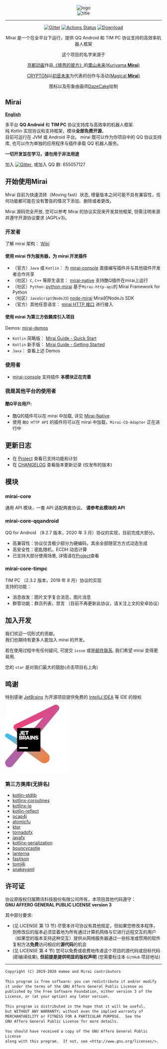 <div align="center">
   <img width="160" src="http://img.mamoe.net/2020/02/16/a759783b42f72.png" alt="logo"></br>


   <img width="95" src="http://img.mamoe.net/2020/02/16/c4aece361224d.png" alt="title">

----

[![Gitter](https://badges.gitter.im/mamoe/mirai.svg)](https://gitter.im/mamoe/mirai?utm_source=badge&utm_medium=badge&utm_campaign=pr-badge)
[![Actions Status](https://github.com/mamoe/mirai/workflows/CI/badge.svg)](https://github.com/mamoe/mirai/actions)
[![Download](https://api.bintray.com/packages/him188moe/mirai/mirai-core/images/download.svg)](https://bintray.com/him188moe/mirai/mirai-core/)  

Mirai 是一个在全平台下运行，提供 QQ Android 和 TIM PC 协议支持的高效率机器人框架

这个项目的名字来源于
     <p><a href = "http://www.kyotoanimation.co.jp/">京都动画</a>作品<a href = "https://www.bilibili.com/bangumi/media/md3365/?from=search&seid=14448313700764690387">《境界的彼方》</a>的<a href = "https://zh.moegirl.org/zh-hans/%E6%A0%97%E5%B1%B1%E6%9C%AA%E6%9D%A5">栗山未来(Kuriyama <b>Mirai</b>)</a></p>
     <p><a href = "https://www.crypton.co.jp/">CRYPTON</a>以<a href = "https://www.crypton.co.jp/miku_eng">初音未来</a>为代表的创作与活动<a href = "https://magicalmirai.com/2019/index_en.html">(Magical <b>Mirai</b>)</a></p>
图标以及形象由画师<a href = "">DazeCake</a>绘制
</div>

## Mirai

**[English](README-eng.md)**  


多平台 **QQ Android** 和 **TIM PC** 协议支持库与高效率的机器人框架.   
纯 Kotlin 实现协议和支持框架，模块<b>全部免费开源</b>。  
目前可运行在 JVM 或 Android 平台。
mirai 既可以作为你项目中的 QQ 协议支持库, 也可以作为单独的应用程序与插件承载 QQ 机器人服务。

**一切开发旨在学习，请勿用于非法用途**  

加入 [![Gitter](https://badges.gitter.im/mamoe/mirai.svg)](https://gitter.im/mamoe/mirai?utm_source=badge&utm_medium=badge&utm_campaign=pr-badge), 或加入 QQ 群: 655057127


## 开始使用Mirai

Mirai 目前为快速流转（Moving fast）状态, 增量版本之间可能不具有兼容性，任何功能都可能在没有警告的情况下添加、删除或者更改。

Mirai 源码完全开放, 您可以参考 Mirai 的协议实现来开发其他框架, 但需注明来源并遵守开源协议要求 (AGPLv3)。

### 开发者

了解 mirai 架构： [Wiki](https://github.com/mamoe/mirai/wiki/Home) 

#### 使用 mirai 作为服务器，为 mirai 开发插件

- （官方）`Java` 或 `Kotlin`： 为 [mirai-console](https://github.com/mamoe/mirai-console) 直接编写插件并与其他插件开发者合作共享
- （社区）`C`, `C++` 等原生语言： [mirai-native](https://github.com/iTXTech/mirai-native) 支持酷Q插件在mirai上运行
- （社区）`Python`: [python-mirai](https://github.com/Chenwe-i-lin/python-mirai) 基于`Mirai-http-api`的 Mirai Framework for Python
- （社区）`JavaScript`(`NodeJS`) [node-mirai](https://github.com/RedBeanN/node-mirai) Mirai的NodeJs SDK
- （官方）其他任意语言： [mirai HTTP 接口](https://github.com/mamoe/mirai/tree/master/mirai-api-http) 进行接入

#### 使用 mirai 为第三方依赖库引入项目

Demos: [mirai-demos](https://github.com/mamoe/mirai-demos)

- `Kotlin` 简略版： [Mirai Guide - Quick Start](/docs/guide_quick_start.md)
- `Kotlin` 新手版： [Mirai Guide - Getting Started](/docs/guide_getting_started.md)
- `Java`： 查看上述 Demos

### 使用者

- [mirai-console](https://github.com/mamoe/mirai/tree/master/mirai-console) 支持插件 **本模块正在完善**

### 我是其他平台的使用者

#### 酷Q平台用户: 

- 酷Q的插件可以在 mirai 中加载, 详见 [Mirai-Native](https://github.com/iTXTech/mirai-native)
- 使用 `酷Q HTTP API` 的插件将可以在 mirai 中加载，`Mirai-CQ-Adapter` 正在进行中

## 更新日志

* 在 [Project](https://github.com/mamoe/mirai/projects/3) 查看已支持功能和计划
* 在 [CHANGELOG](https://github.com/mamoe/mirai/blob/master/CHANGELOG.md) 查看版本更新记录 (仅发布的版本)



## 模块

### mirai-core

通用 API 模块，一套 API 适配两套协议。
**请参考此模块的 API**  

### mirai-core-qqandroid

  QQ for Android （8.2.7 版本，2020 年 3 月）协议的实现，目前完成大部分。

  - 高兼容性：协议仅含极少部分为硬编码，其余全部随官方方式动态生成
  - 高安全性：密匙随机，ECDH 动态计算
  - 已支持大部分使用场景, 详情请在[Project](https://github.com/mamoe/mirai/projects/3)查看

### mirai-core-timpc

TIM PC （2.3.2 版本，2019 年 8 月）协议的实现  
支持的功能： 

- 消息收发：图片文字复合消息，图片消息
- 群管功能：群员列表，禁言
  （目前不再更新此协议，请关注上文的安卓协议）



## 加入开发

我们欢迎一切形式的贡献。  
我们也期待有更多人能加入 mirai 的开发。  

若在使用过程中有任何疑问, 可提交 `issue` 或是[邮件联系](mailto:support@mamoe.net). 我们希望 mirai 变得更易用.

您的 `star` 是对我们最大的鼓励(点击项目右上角)



## 鸣谢

特别感谢 [JetBrains](https://www.jetbrains.com/?from=mirai) 为开源项目提供免费的 [IntelliJ IDEA](https://www.jetbrains.com/idea/?from=mirai) 等 IDE 的授权  
[<img src=".github/jetbrains-variant-3.png" width="200"/>](https://www.jetbrains.com/?from=mirai)

### 第三方类库(无排名)

- [kotlin-stdlib](https://github.com/JetBrains/kotlin)
- [kotlinx-coroutines](https://github.com/Kotlin/kotlinx.coroutines)
- [kotlinx-io](https://github.com/Kotlin/kotlinx-io)
- [kotlin-reflect](https://github.com/JetBrains/kotlin)
- [pcap4j](https://github.com/kaitoy/pcap4j)
- [atomicfu](https://github.com/Kotlin/kotlinx.atomicfu)
- [ktor](https://github.com/ktorio/ktor)
- [tornadofx](https://github.com/edvin/tornadofx)
- [javafx](https://github.com/openjdk/jfx)
- [kotlinx-serialization](https://github.com/Kotlin/kotlinx.serialization)
- [bouncycastle](https://www.bouncycastle.org/java.html)
- [lanterna](https://github.com/mabe02/lanterna/tree/master)
- [fastjson](https://github.com/alibaba/fastjson)
- [toml4j](https://github.com/mwanji/toml4j)
- [snakeyaml](https://mvnrepository.com/artifact/org.yaml/snakeyaml)



## 许可证

协议原版权归属腾讯科技股份有限公司所有，本项目其他代码遵守：  
**GNU AFFERO GENERAL PUBLIC LICENSE version 3**  

其中部分要求:  

- (见 LICENSE 第 13 节) 尽管本许可协议有其他规定，但如果您修改本程序，则修改后的版本必须显着地为所有通过计算机网络与它进行远程交互的用户（如果您的版本支持这种交互）提供从网络服务器通过一些标准或惯用的软件复制方法**免费**访问相应的**源代码**的机会
- (见 LICENSE 第 4 节) 您可以免费或收费地传递这个项目的源代码或目标代码(即编译结果), **但前提是提供明显的版权声明** (您需要标注本 `GitHub` 项目地址)

------

    Copyright (C) 2019-2020 mamoe and Mirai contributors
    
    This program is free software: you can redistribute it and/or modify
    it under the terms of the GNU Affero General Public License as
    published by the Free Software Foundation, either version 3 of the
    License, or (at your option) any later version.
    
    This program is distributed in the hope that it will be useful,
    but WITHOUT ANY WARRANTY; without even the implied warranty of
    MERCHANTABILITY or FITNESS FOR A PARTICULAR PURPOSE.  See the
    GNU Affero General Public License for more details.
    
    You should have received a copy of the GNU Affero General Public License
    along with this program.  If not, see <http://www.gnu.org/licenses/>.
